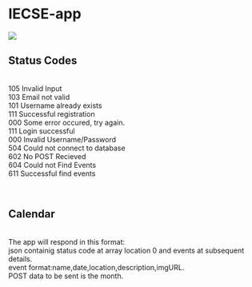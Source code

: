 # IECSE-app
<a href="https://codeclimate.com/github/adwalvekar/iecse-app"><img src="https://codeclimate.com/github/adwalvekar/iecse-app/badges/gpa.svg" /></a>
<br><h2>Status Codes</h2>
<br>105			Invalid Input
<br>103			Email not valid
<br>101			Username already exists
<br>111			Successful registration
<br>000			Some error occured, try again.
<br>111			Login successful
<br>000			Invalid Username/Password
<br>504     Could not connect to database
<br>602			No POST Recieved
<br>604			Could not Find Events
<br>611			Successful find events

<br><h2>Calendar</h2>
<br> The app will respond in this format:
<br>json containig status code at array location 0 and events at subsequent details.
<br>event format:name,date,location,description,imgURL.
<br>POST data to be sent is the month.
